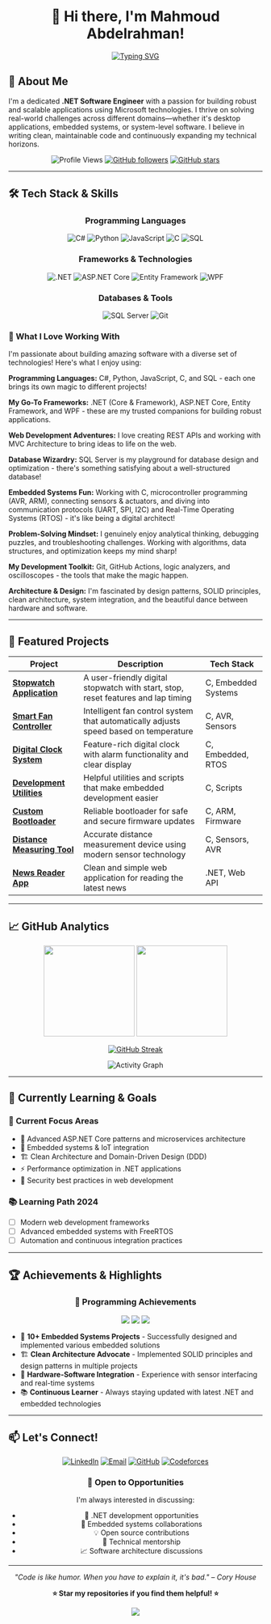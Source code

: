 <div align="center">
  
# 👋 Hi there, I'm Mahmoud Abdelrahman!

[![Typing SVG](https://readme-typing-svg.herokuapp.com?font=Fira+Code&pause=1000&color=2E8B57&center=true&vCenter=true&width=435&lines=.NET+Software+Engineer;Embedded+Systems+Developer;Problem+Solver+%26+Code+Enthusiast;Always+Learning+New+Technologies)](https://git.io/typing-svg)

</div>

## 🚀 About Me

I'm a dedicated **.NET Software Engineer** with a passion for building robust and scalable applications using Microsoft technologies. I thrive on solving real-world challenges across different domains—whether it's desktop applications, embedded systems, or system-level software. I believe in writing clean, maintainable code and continuously expanding my technical horizons.

<div align="center">

![Profile Views](https://komarev.com/ghpvc/?username=MahmoudAbdelrahman2002&color=green&style=flat-square)
[![GitHub followers](https://img.shields.io/github/followers/MahmoudAbdelrahman2002?label=Followers&style=social)](https://github.com/MahmoudAbdelrahman2002)
[![GitHub stars](https://img.shields.io/github/stars/MahmoudAbdelrahman2002?label=Stars&style=social)](https://github.com/MahmoudAbdelrahman2002)

</div>

---

## 🛠️ Tech Stack & Skills

<div align="center">

### Programming Languages
![C#](https://img.shields.io/badge/C%23-239120?style=for-the-badge&logo=c-sharp&logoColor=white)
![Python](https://img.shields.io/badge/Python-3776AB?style=for-the-badge&logo=python&logoColor=white)
![JavaScript](https://img.shields.io/badge/JavaScript-F7DF1E?style=for-the-badge&logo=javascript&logoColor=black)
![C](https://img.shields.io/badge/C-00599C?style=for-the-badge&logo=c&logoColor=white)
![SQL](https://img.shields.io/badge/SQL-4479A1?style=for-the-badge&logo=mysql&logoColor=white)

### Frameworks & Technologies
![.NET](https://img.shields.io/badge/.NET-512BD4?style=for-the-badge&logo=dotnet&logoColor=white)
![ASP.NET Core](https://img.shields.io/badge/ASP.NET_Core-512BD4?style=for-the-badge&logo=dotnet&logoColor=white)
![Entity Framework](https://img.shields.io/badge/Entity_Framework-512BD4?style=for-the-badge&logo=dotnet&logoColor=white)
![WPF](https://img.shields.io/badge/WPF-512BD4?style=for-the-badge&logo=dotnet&logoColor=white)

### Databases & Tools
![SQL Server](https://img.shields.io/badge/SQL_Server-CC2927?style=for-the-badge&logo=microsoft-sql-server&logoColor=white)
![Git](https://img.shields.io/badge/Git-F05032?style=for-the-badge&logo=git&logoColor=white)

</div>

### 💼 What I Love Working With

I'm passionate about building amazing software with a diverse set of technologies! Here's what I enjoy using:

**Programming Languages:** C#, Python, JavaScript, C, and SQL - each one brings its own magic to different projects!

**My Go-To Frameworks:** .NET (Core & Framework), ASP.NET Core, Entity Framework, and WPF - these are my trusted companions for building robust applications.

**Web Development Adventures:** I love creating REST APIs and working with MVC Architecture to bring ideas to life on the web.

**Database Wizardry:** SQL Server is my playground for database design and optimization - there's something satisfying about a well-structured database!

**Embedded Systems Fun:** Working with C, microcontroller programming (AVR, ARM), connecting sensors & actuators, and diving into communication protocols (UART, SPI, I2C) and Real-Time Operating Systems (RTOS) - it's like being a digital architect!

**Problem-Solving Mindset:** I genuinely enjoy analytical thinking, debugging puzzles, and troubleshooting challenges. Working with algorithms, data structures, and optimization keeps my mind sharp!

**My Development Toolkit:** Git, GitHub Actions, logic analyzers, and oscilloscopes - the tools that make the magic happen.

**Architecture & Design:** I'm fascinated by design patterns, SOLID principles, clean architecture, system integration, and the beautiful dance between hardware and software.

---

## 🚀 Featured Projects

<div align="center">

| Project | Description | Tech Stack |
|---------|-------------|------------|
| [**Stopwatch Application**](https://github.com/MahmoudAbdelrahman2002/Stop_Watch) | A user-friendly digital stopwatch with start, stop, reset features and lap timing | C, Embedded Systems |
| [**Smart Fan Controller**](https://github.com/MahmoudAbdelrahman2002/fanController) | Intelligent fan control system that automatically adjusts speed based on temperature | C, AVR, Sensors |
| [**Digital Clock System**](https://github.com/MahmoudAbdelrahman2002/Clock-System) | Feature-rich digital clock with alarm functionality and clear display | C, Embedded, RTOS |
| [**Development Utilities**](https://github.com/MahmoudAbdelrahman2002/tool_chain) | Helpful utilities and scripts that make embedded development easier | C, Scripts |
| [**Custom Bootloader**](https://github.com/MahmoudAbdelrahman2002/Bootloader-Project) | Reliable bootloader for safe and secure firmware updates | C, ARM, Firmware |
| [**Distance Measuring Tool**](https://github.com/MahmoudAbdelrahman2002/Distance-Measuring-System) | Accurate distance measurement device using modern sensor technology | C, Sensors, AVR |
| [**News Reader App**](https://github.com/MahmoudAbdelrahman2002/News) | Clean and simple web application for reading the latest news | .NET, Web API |

</div>

---

## 📈 GitHub Analytics

<div align="center">
  
<img height="180em" src="https://github-readme-stats.vercel.app/api?username=MahmoudAbdelrahman2002&show_icons=true&theme=radical&include_all_commits=true&count_private=true"/>
<img height="180em" src="https://github-readme-stats.vercel.app/api/top-langs/?username=MahmoudAbdelrahman2002&layout=compact&langs_count=8&theme=radical"/>

</div>

<div align="center">
  
[![GitHub Streak](https://github-readme-streak-stats.herokuapp.com/?user=MahmoudAbdelrahman2002&theme=radical)](https://git.io/streak-stats)

</div>

<div align="center">

![Activity Graph](https://github-readme-activity-graph.vercel.app/graph?username=MahmoudAbdelrahman2002&theme=redical&area=true&hide_border=true)

</div>

---

## 🌱 Currently Learning & Goals

<div align="left">

### 🎯 Current Focus Areas
- 🔄 Advanced ASP.NET Core patterns and microservices architecture
- 🤖 Embedded systems & IoT integration
- 🏗️ Clean Architecture and Domain-Driven Design (DDD)
- ⚡ Performance optimization in .NET applications
- 🔐 Security best practices in web development

### 📚 Learning Path 2024
- [ ] Modern web development frameworks
- [ ] Advanced embedded systems with FreeRTOS
- [ ] Automation and continuous integration practices

</div>

---

## 🏆 Achievements & Highlights

<div align="center">

### 💪 Programming Achievements
![](https://img.shields.io/badge/Embedded_Systems-Expert-green?style=for-the-badge)
![](https://img.shields.io/badge/.NET_Development-Proficient-blue?style=for-the-badge)
![](https://img.shields.io/badge/Problem_Solving-Advanced-orange?style=for-the-badge)

</div>

- 🎯 **10+ Embedded Systems Projects** - Successfully designed and implemented various embedded solutions
- 🏗️ **Clean Architecture Advocate** - Implemented SOLID principles and design patterns in multiple projects
- 🔧 **Hardware-Software Integration** - Experience with sensor interfacing and real-time systems
- 📚 **Continuous Learner** - Always staying updated with latest .NET and embedded technologies

---

## 📫 Let's Connect!

<div align="center">

[![LinkedIn](https://img.shields.io/badge/LinkedIn-0077B5?style=for-the-badge&logo=linkedin&logoColor=white)](https://www.linkedin.com/in/mahmoud-abdelrahman-166378257/)
[![Email](https://img.shields.io/badge/Email-D14836?style=for-the-badge&logo=gmail&logoColor=white)](mailto:mahmoud.abdelrahman782002@gmail.com)
[![GitHub](https://img.shields.io/badge/GitHub-100000?style=for-the-badge&logo=github&logoColor=white)](https://github.com/MahmoudAbdelrahman2002)
[![Codeforces](https://img.shields.io/badge/Codeforces-1F8ACB?style=for-the-badge&logo=codeforces&logoColor=white)](https://codeforces.com/profile/Mahmoud.Abdelrahman)

</div>

<div align="center">

### 💬 Open to Opportunities

I'm always interested in discussing:
- 🚀 .NET development opportunities
- 🔧 Embedded systems collaborations
- 💡 Open source contributions
- 🤝 Technical mentorship
- 📈 Software architecture discussions

</div>

---

<div align="center">

*"Code is like humor. When you have to explain it, it's bad." – Cory House*

**⭐ Star my repositories if you find them helpful! ⭐**

![](https://quotes-github-readme.vercel.app/api?type=horizontal&theme=radical)

</div>

